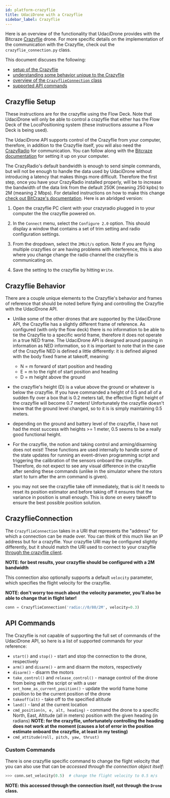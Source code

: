 ```yaml
---
id: platform-crazyflie
title: UdaciDrone with a Crazyflie
sidebar_label: Crazyflie
---
```


Here is an overview of the functionality that UdaciDrone provides with the Bitcraze [Crazyflie](https://www.bitcraze.io/crazyflie-2/) drone.  For more specific details on the implementation of the communication with the Crazyflie, check out the `crazyflie_connection.py` class.

This document discuses the following:
 - [setup of the Crazyflie](#crazyflie-setup)
 - [understanding some behavior unique to the Crazyflie](#crazyflie-behavior)
 - [overview of the `CrazyflieConnection` class](#crazyflieconnection)
 - [supported API commands](#api-commands)

## Crazyflie Setup ##

These instructions are for the crazyflie using the Flow Deck.  Note that UdaciDrone will only be able to control a crazyflie that either has the Flow Deck of the LocoPositioning system (these instructions assume a Flow Deck is being used).

The UdaciDrone API supports control of the Crazyflie from your computer, therefore, in addition to the Crazyflie itself, you will also need the [CrazyRadio](https://www.bitcraze.io/crazyradio/) for communication.  You can follow along with the [Bitcraze documentation](https://wiki.bitcraze.io/doc:crazyradio:index) for setting it up on your computer.

The CrazyRadio's default bandwidth is enough to send simple commands, but will not be enough to handle the data used by UdaciDrone without introducing a latency that makes things more difficult.  Therefore the first step, once you have your CrazyRadio installed properly, will be to increase the bandwidth of the data link from the default 250K (meaning 250 kpbs) to 2M (meaning 2 Mbps).  For detailed instructions on how to make this change [check out BitCraze's documentation](https://wiki.bitcraze.io/doc:crazyflie:client:pycfclient:index).  Here is an abridged version:

 1. Open the crazyflie PC client with your crazyradio plugged in to your computer the the crazyflie powered on.

 2. In the `Connect` menu, select the `Configure 2.0` option.  This should display a window that contains a set of trim setting and radio configuration settings.
 
 3. From the dropdown, select the `2Mbit/s` option.  Note if you are flying multiple crazyflies or are having problems with interference, this is also where you change change the radio channel the crazyflie is communicating on.

 4. Save the setting to the crazyflie by hitting `Write`.

## Crazyflie Behavior ##

There are a couple unique elements to the Crazyflie's behavior and frames of reference that should be noted before flying and controlling the Crazyflie with the UdaciDrone API.

 - Unlike some of the other drones that are supported by the UdaciDrone API, the Crazyflie has a slightly different frame of reference.  As configured (with only the flow deck) there is no information to be able to tie the Crazyflie to a specific world frame, therefore it does not operate in a true NED frame.  The UdaciDrone API is designed around passing in information as NED information, so it is important to note that in the case of the Crazyflie NED is defined a little differently: it is defined aligned with the body fixed frame at takeoff, meaning:
   -  N = m forward of start position and heading
   -  E = m to the right of start position and heading
   -  D = m height above the ground

 - the crazyflie's height (D) is a value above the ground or whatever is below the crazyflie.  If you have commanded a height of 0.5 and all of a sudden fly over a box that is 0.2 meters tall, the effective flight height of the crazyflie will become 0.7 meters!  Unfortunately the crazyflie doesn't know that the ground level changed, so to it is is simply maintaining 0.5 meters.

 - depending on the ground and battery level of the crazyflie, I have not had the most success with heights >= 1 meter, 0.5 seems to be a really good functional height.

 - For the crazyflie, the notion and taking control and arming/disarming does not exist!  These functions are used internally to handle some of the state updates for running an event-driven programming script and triggering the calibration of the sensors onboard the crazyflie.  Therefore, do not expect to see any visual difference in the crazyflie after sending these commands (unlike in the simulator where the rotors start to turn after the arm command is given).

 - you may not see the crazyflie take off immediately, that is ok!  It needs to reset its position estimator and before taking off it ensures that the variance in position is small enough.  This is done on every takeoff to ensure the best possible position solution.

## CrazyflieConnection ##

The `CrazyflieConnection` takes in a URI that represents the "address" for which a connection can be made over.  You can think of this much like an IP address but for a crazyflie.  Your crazyflie URI may be configured slightly differently, but it should match the URI used to connect to your crazyflie [through the crazyflie client](https://www.bitcraze.io/getting-started-with-the-crazyflie-2-0/#connect-pc-client).

**NOTE: for best results, your crazyflie should be configured with a 2M bandwidth**

This connection also optionally supports a default `velocity` parameter, which specifies the flight velocity for the crazyflie.

**NOTE: don't worry too much about the velocity parameter, you'll also be able to change that in flight later!**

```py
conn = CrazyflieConnection('radio://0/80/2M', velocity=0.3)
```

## API Commands ##

The Crazyflie is not capable of supporting the full set of commands of the UdaciDrone API, so here is a list of supported commands for your reference:

 - `start()` and `stop()` - start and stop the connection to the drone, respectively
 - `arm()` and `disarm()` - arm and disarm the motors, respectively
 - `disarm()` - disarm the motors
 - `take_control()` and `release_control()` - manage control of the drone from being with the script or with a user
 - `set_home_as_current_position()` - update the world frame home position to be the current position of the drone
 - `takeoff(alt)` - take off to the specified altitude
 - `land()` - land at the current location
 - `cmd_position(n, e, alt, heading)` - command the drone to a specific North, East, Altitude (all in meters) position with the given heading (in radians) **NOTE: for the crazyflie, unfortunately controlling the heading does not work at the moment (causes a lot of error in the position estimate onboard the crazyflie, at least in my testing)**
 - `cmd_attitude(roll, pitch, yaw, thrust)`


### Custom Commands ###

There is one crazyflie specific command to change the flight velocity that you can also use that can be *accessed through the connection object itself*:

```py
>>> conn.set_velocity(0.5)  # change the flight velocity to 0.5 m/s
```

**NOTE: this accessed through the connection itself, not through the `Drone` class.**